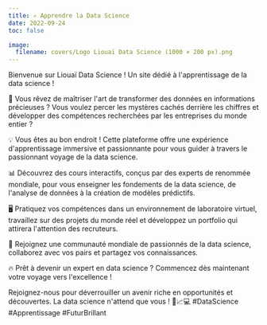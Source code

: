 ```yaml
---
title: ✍️ Apprendre la Data Science
date: 2022-09-24
toc: false

image:
  filename: covers/Logo Liouaï Data Science (1000 × 200 px).png
---
```


Bienvenue sur Liouaï Data Science !
Un site dédié à l'apprentissage de la data science !

🚀 Vous rêvez de maîtriser l'art de transformer des données en informations précieuses ? Vous voulez percer les mystères cachés derrière les chiffres et développer des compétences recherchées par les entreprises du monde entier ?

💡 Vous êtes au bon endroit ! Cette plateforme offre une expérience d'apprentissage immersive et passionnante pour vous guider à travers le passionnant voyage de la data science.

📊 Découvrez des cours interactifs, conçus par des experts de renommée mondiale, pour vous enseigner les fondements de la data science, de l'analyse de données à la création de modèles prédictifs.

🖥️ Pratiquez vos compétences dans un environnement de laboratoire virtuel, travaillez sur des projets du monde réel et développez un portfolio qui attirera l'attention des recruteurs.

🤝 Rejoignez une communauté mondiale de passionnés de la data science, collaborez avec vos pairs et partagez vos connaissances.

🔥 Prêt à devenir un expert en data science ? Commencez dès maintenant votre voyage vers l'excellence !

Rejoignez-nous pour déverrouiller un avenir riche en opportunités et découvertes. La data science n'attend que vous ! 💼📈💻 #DataScience #Apprentissage #FuturBrillant

